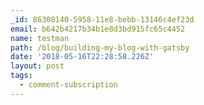 ```yaml
---
_id: 86308140-5958-11e8-bebb-13146c4ef23d
email: b642b4217b34b1e8d3bd915fc65c4452
name: testman
path: /blog/building-my-blog-with-gatsby
date: '2018-05-16T22:28:58.226Z'
layout: post
tags:
  - comment-subscription
---
```

 

